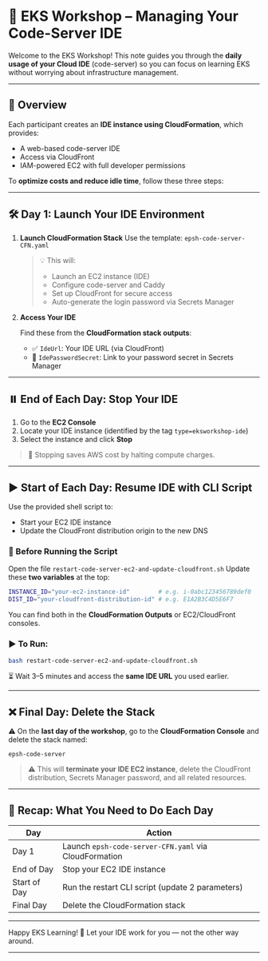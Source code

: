 # 🧪 EKS Workshop – Managing Your Code-Server IDE

Welcome to the EKS Workshop! This note guides you through the **daily usage of your Cloud IDE** (code-server) so you can focus on learning EKS without worrying about infrastructure management.

---

## 📄 Overview

Each participant creates an **IDE instance using CloudFormation**, which provides:

* A web-based code-server IDE
* Access via CloudFront
* IAM-powered EC2 with full developer permissions

To **optimize costs and reduce idle time**, follow these three steps:

---

## 🛠️ Day 1: Launch Your IDE Environment

1. **Launch CloudFormation Stack**
   Use the template: `epsh-code-server-CFN.yaml`

   > 💡 This will:
   >
   > * Launch an EC2 instance (IDE)
   > * Configure code-server and Caddy
   > * Set up CloudFront for secure access
   > * Auto-generate the login password via Secrets Manager

2. **Access Your IDE**

   Find these from the **CloudFormation stack outputs**:

   * ✅ `IdeUrl`: Your IDE URL (via CloudFront)
   * 🔐 `IdePasswordSecret`: Link to your password secret in Secrets Manager

---

## ⏸️ End of Each Day: Stop Your IDE

1. Go to the **EC2 Console**
2. Locate your IDE instance (identified by the tag `type=eksworkshop-ide`)
3. Select the instance and click **Stop**

> 💸 Stopping saves AWS cost by halting compute charges.

---

## ▶️ Start of Each Day: Resume IDE with CLI Script

Use the provided shell script to:

* Start your EC2 IDE instance
* Update the CloudFront distribution origin to the new DNS

### 🔧 Before Running the Script

Open the file `restart-code-server-ec2-and-update-cloudfront.sh`
Update these **two variables** at the top:

```bash
INSTANCE_ID="your-ec2-instance-id"        # e.g. i-0abc123456789def0
DIST_ID="your-cloudfront-distribution-id" # e.g. E1A2B3C4D5E6F7
```

You can find both in the **CloudFormation Outputs** or EC2/CloudFront consoles.

### ▶️ To Run:

```bash
bash restart-code-server-ec2-and-update-cloudfront.sh
```

⏳ Wait 3–5 minutes and access the **same IDE URL** you used earlier.

---

## ❌ Final Day: Delete the Stack

⚠️ On the **last day of the workshop**, go to the **CloudFormation Console** and delete the stack named:

```
epsh-code-server
```

> ⚠️ This will **terminate your IDE EC2 instance**, delete the CloudFront distribution, Secrets Manager password, and all related resources.

---

## 📌 Recap: What You Need to Do Each Day

| Day          | Action                                                |
| ------------ | ----------------------------------------------------- |
| Day 1        | Launch `epsh-code-server-CFN.yaml` via CloudFormation |
| End of Day   | Stop your EC2 IDE instance                            |
| Start of Day | Run the restart CLI script (update 2 parameters)      |
| Final Day    | Delete the CloudFormation stack                       |

---

Happy EKS Learning! 🚀
Let your IDE work for you — not the other way around.

---
